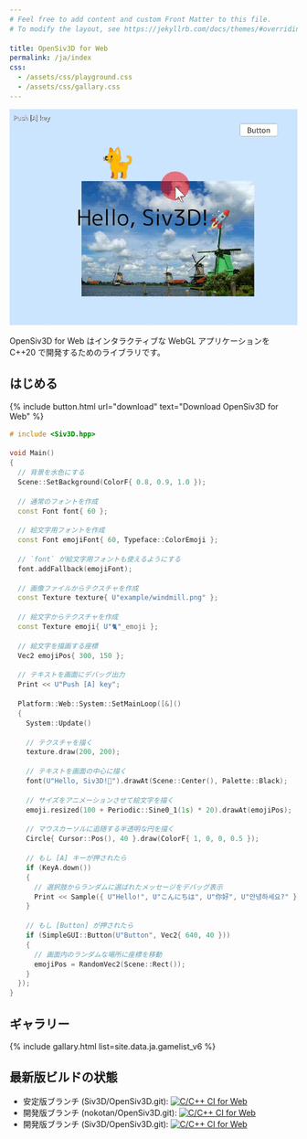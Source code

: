 ```yaml
---
# Feel free to add content and custom Front Matter to this file.
# To modify the layout, see https://jekyllrb.com/docs/themes/#overriding-theme-defaults

title: OpenSiv3D for Web
permalink: /ja/index
css: 
  - /assets/css/playground.css
  - /assets/css/gallary.css
---
```


![play ground alternative](https://raw.githubusercontent.com/Siv3D/File/master/v6/screenshot/hello-siv3d.gif)

OpenSiv3D for Web はインタラクティブな WebGL アプリケーションを C++20 で開発するためのライブラリです。

## はじめる

{% include button.html url="download" text="Download OpenSiv3D for Web" %}

```cpp
# include <Siv3D.hpp>

void Main()
{
  // 背景を水色にする
  Scene::SetBackground(ColorF{ 0.8, 0.9, 1.0 });

  // 通常のフォントを作成
  const Font font{ 60 };
  
  // 絵文字用フォントを作成
  const Font emojiFont{ 60, Typeface::ColorEmoji };
  
  // `font` が絵文字用フォントも使えるようにする
  font.addFallback(emojiFont);

  // 画像ファイルからテクスチャを作成
  const Texture texture{ U"example/windmill.png" };

  // 絵文字からテクスチャを作成
  const Texture emoji{ U"🐈"_emoji };

  // 絵文字を描画する座標
  Vec2 emojiPos{ 300, 150 };

  // テキストを画面にデバッグ出力
  Print << U"Push [A] key";

  Platform::Web::System::SetMainLoop([&]()
  {
    System::Update()
    
    // テクスチャを描く
    texture.draw(200, 200);

    // テキストを画面の中心に描く
    font(U"Hello, Siv3D!🚀").drawAt(Scene::Center(), Palette::Black);

    // サイズをアニメーションさせて絵文字を描く
    emoji.resized(100 + Periodic::Sine0_1(1s) * 20).drawAt(emojiPos);

    // マウスカーソルに追随する半透明な円を描く
    Circle{ Cursor::Pos(), 40 }.draw(ColorF{ 1, 0, 0, 0.5 });

    // もし [A] キーが押されたら
    if (KeyA.down())
    {
      // 選択肢からランダムに選ばれたメッセージをデバッグ表示
      Print << Sample({ U"Hello!", U"こんにちは", U"你好", U"안녕하세요?" });
    }

    // もし [Button] が押されたら
    if (SimpleGUI::Button(U"Button", Vec2{ 640, 40 }))
    {
      // 画面内のランダムな場所に座標を移動
      emojiPos = RandomVec2(Scene::Rect());
    }
  });
}
```

## ギャラリー

{% include gallary.html list=site.data.ja.gamelist_v6 %}

## 最新版ビルドの状態

- 安定版ブランチ (Siv3D/OpenSiv3D.git): [![C/C++ CI for Web](https://github.com/Siv3D/OpenSiv3D/actions/workflows/ccpp_web.yml/badge.svg?branch=v6_master)](https://github.com/Siv3D/OpenSiv3D/actions/workflows/ccpp_web.yml)
- 開発版ブランチ (nokotan/OpenSiv3D.git): [![C/C++ CI for Web](https://github.com/nokotan/OpenSiv3D/actions/workflows/ccpp_web.yml/badge.svg?branch=v6_web_develop)](https://github.com/nokotan/OpenSiv3D/actions/workflows/ccpp_web.yml)
- 開発版ブランチ (Siv3D/OpenSiv3D.git): [![C/C++ CI for Web](https://github.com/Siv3D/OpenSiv3D/actions/workflows/ccpp_web.yml/badge.svg?branch=v6_winmac_develop)](https://github.com/Siv3D/OpenSiv3D/actions/workflows/ccpp_web.yml)
